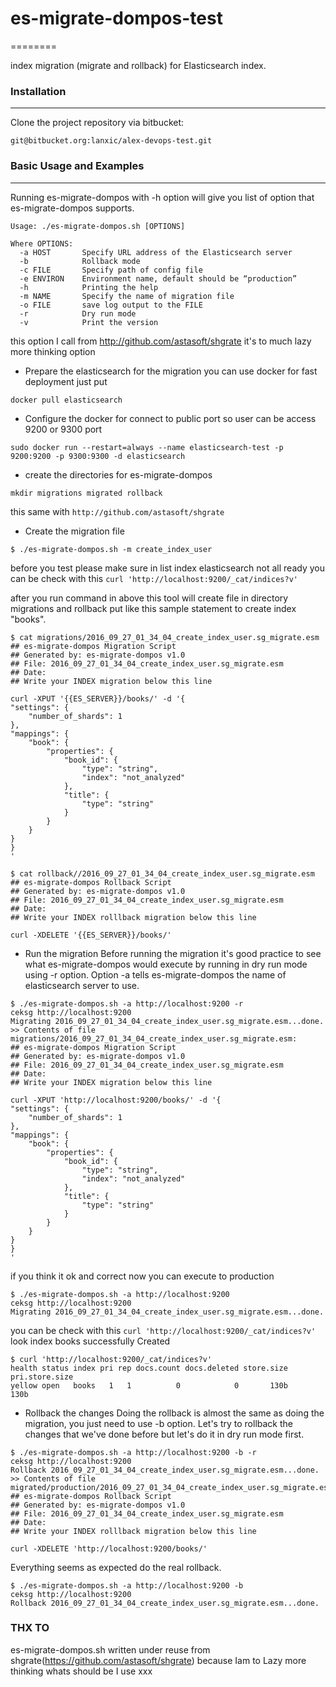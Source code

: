 # es-migrate-dompos-test #
========

index migration (migrate and rollback) for Elasticsearch index.


### Installation ###
---------------

Clone the project repository via bitbucket:
```
git@bitbucket.org:lanxic/alex-devops-test.git
```

### Basic Usage and Examples ###
------------------------
Running es-migrate-dompos with -h option will give you list of option that es-migrate-dompos supports.

```
Usage: ./es-migrate-dompos.sh [OPTIONS]

Where OPTIONS:
  -a HOST       Specify URL address of the Elasticsearch server
  -b            Rollback mode
  -c FILE       Specify path of config file
  -e ENVIRON    Environment name, default should be “production”
  -h            Printing the help
  -m NAME       Specify the name of migration file
  -o FILE       save log output to the FILE
  -r            Dry run mode
  -v            Print the version
```
this option I call from http://github.com/astasoft/shgrate it's to much lazy more thinking option

* Prepare the elasticsearch for the migration
you can use docker for fast deployment just put
```
docker pull elasticsearch
```

* Configure the docker for connect to public port so user can be access 9200 or 9300 port
```
sudo docker run --restart=always --name elasticsearch-test -p 9200:9200 -p 9300:9300 -d elasticsearch
```

* create the directories for es-migrate-dompos
```
mkdir migrations migrated rollback
```
this same with `http://github.com/astasoft/shgrate`

* Create the migration file
```
$ ./es-migrate-dompos.sh -m create_index_user
```
before you test please make sure in list index elasticsearch not all ready
you can be check with this `curl 'http://localhost:9200/_cat/indices?v'`

after you run command in above this tool will create file in directory migrations and rollback
put like this sample statement to create index "books".
```
$ cat migrations/2016_09_27_01_34_04_create_index_user.sg_migrate.esm
## es-migrate-dompos Migration Script
## Generated by: es-migrate-dompos v1.0
## File: 2016_09_27_01_34_04_create_index_user.sg_migrate.esm
## Date:
## Write your INDEX migration below this line

curl -XPUT '{{ES_SERVER}}/books/' -d '{
"settings": {
    "number_of_shards": 1
},
"mappings": {
    "book": {
        "properties": {
            "book_id": {
                "type": "string",
                "index": "not_analyzed"
            },
            "title": {
                "type": "string"
            }
        }
    }
}
}
'

$ cat rollback//2016_09_27_01_34_04_create_index_user.sg_migrate.esm
## es-migrate-dompos Rollback Script
## Generated by: es-migrate-dompos v1.0
## File: 2016_09_27_01_34_04_create_index_user.sg_migrate.esm
## Date:
## Write your INDEX rolllback migration below this line

curl -XDELETE '{{ES_SERVER}}/books/'
```

* Run the migration
Before running the migration it's good practice to see what es-migrate-dompos would
execute by running in dry run mode using -r option. Option -a tells es-migrate-dompos
the name of elasticsearch server to use.
```
$ ./es-migrate-dompos.sh -a http://localhost:9200 -r
ceksg http://localhost:9200
Migrating 2016_09_27_01_34_04_create_index_user.sg_migrate.esm...done.
>> Contents of file migrations/2016_09_27_01_34_04_create_index_user.sg_migrate.esm:
## es-migrate-dompos Migration Script
## Generated by: es-migrate-dompos v1.0
## File: 2016_09_27_01_34_04_create_index_user.sg_migrate.esm
## Date:
## Write your INDEX migration below this line

curl -XPUT 'http://localhost:9200/books/' -d '{
"settings": {
    "number_of_shards": 1
},
"mappings": {
    "book": {
        "properties": {
            "book_id": {
                "type": "string",
                "index": "not_analyzed"
            },
            "title": {
                "type": "string"
            }
        }
    }
}
}
'
```
if you think it ok and correct now you can execute to production
```
$ ./es-migrate-dompos.sh -a http://localhost:9200
ceksg http://localhost:9200
Migrating 2016_09_27_01_34_04_create_index_user.sg_migrate.esm...done.
```
you can be check with this `curl 'http://localhost:9200/_cat/indices?v'` look index books successfully Created
```
$ curl 'http://localhost:9200/_cat/indices?v'
health status index pri rep docs.count docs.deleted store.size pri.store.size
yellow open   books   1   1          0            0       130b           130b
```

* Rollback the changes
Doing the rollback is almost the same as doing the migration, you just need to
use -b option. Let's try to rollback the changes that we've done before but
let's do it in dry run mode first.
```
$ ./es-migrate-dompos.sh -a http://localhost:9200 -b -r
ceksg http://localhost:9200
Rollback 2016_09_27_01_34_04_create_index_user.sg_migrate.esm...done.
>> Contents of file migrated/production/2016_09_27_01_34_04_create_index_user.sg_migrate.esm:
## es-migrate-dompos Rollback Script
## Generated by: es-migrate-dompos v1.0
## File: 2016_09_27_01_34_04_create_index_user.sg_migrate.esm
## Date:
## Write your INDEX rolllback migration below this line

curl -XDELETE 'http://localhost:9200/books/'
```

Everything seems as expected do the real rollback.
```
$ ./es-migrate-dompos.sh -a http://localhost:9200 -b
ceksg http://localhost:9200
Rollback 2016_09_27_01_34_04_create_index_user.sg_migrate.esm...done.
```

### THX TO ###
es-migrate-dompos.sh written under reuse from shgrate(https://github.com/astasoft/shgrate)
because Iam to Lazy more thinking whats should be I use xxx